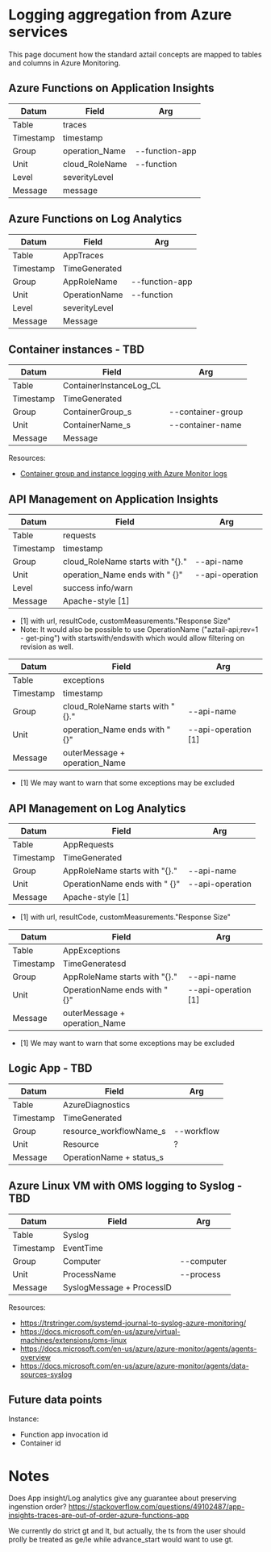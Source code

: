 # Logging aggregation from Azure services

This page document how the standard aztail concepts are mapped to tables and columns in Azure Monitoring.

## Azure Functions on Application Insights

| Datum     | Field          | Arg            |
| --------- | -------------- | -------------- |
| Table     | traces         |                |
| Timestamp | timestamp      |                |
| Group     | operation_Name | --function-app |
| Unit      | cloud_RoleName | --function     |
| Level     | severityLevel  |                |
| Message   | message        |                |

## Azure Functions on Log Analytics

| Datum     | Field         | Arg            |
| --------- | ------------- | -------------- |
| Table     | AppTraces     |                |
| Timestamp | TimeGenerated |                |
| Group     | AppRoleName   | --function-app |
| Unit      | OperationName | --function     |
| Level     | severityLevel |                |
| Message   | Message       |                |

## Container instances - TBD

| Datum     | Field                   | Arg               |
| --------- | ----------------------- | ----------------- |
| Table     | ContainerInstanceLog_CL |                   |
| Timestamp | TimeGenerated           |                   |
| Group     | ContainerGroup_s        | --container-group |
| Unit      | ContainerName_s         | --container-name  |
| Message   | Message                 |                   |

Resources:

- [Container group and instance logging with Azure Monitor logs](https://docs.microsoft.com/en-us/azure/container-instances/container-instances-log-analytics)

## API Management on Application Insights

| Datum     | Field                            | Arg             |
| --------- | -------------------------------- | --------------- |
| Table     | requests                         |                 |
| Timestamp | timestamp                        |                 |
| Group     | cloud_RoleName starts with "{}." | --api-name      |
| Unit      | operation_Name ends with " {}"   | --api-operation |
| Level     | success info/warn                |                 |
| Message   | Apache-style [1]                 |                 |

- [1] with url, resultCode, customMeasurements."Response Size"
- Note: It would also be possible to use OperationName ("aztail-api;rev=1 - get-ping") with startswith/endswith which would allow filtering on revision as well.

| Datum     | Field                            | Arg                 |
| --------- | -------------------------------- | ------------------- |
| Table     | exceptions                       |                     |
| Timestamp | timestamp                        |                     |
| Group     | cloud_RoleName starts with "{}." | --api-name          |
| Unit      | operation_Name ends with " {}"   | --api-operation [1] |
| Message   | outerMessage + operation_Name    |                     |

- [1] We may want to warn that some exceptions may be excluded

## API Management on Log Analytics

| Datum     | Field                         | Arg             |
| --------- | ----------------------------- | --------------- |
| Table     | AppRequests                   |                 |
| Timestamp | TimeGenerated                 |                 |
| Group     | AppRoleName starts with "{}." | --api-name      |
| Unit      | OperationName ends with " {}" | --api-operation |
| Message   | Apache-style [1]              |                 |

- [1] with url, resultCode, customMeasurements."Response Size"

| Datum     | Field                         | Arg                 |
| --------- | ----------------------------- | ------------------- |
| Table     | AppExceptions                 |                     |
| Timestamp | TimeGeneratesd                |                     |
| Group     | AppRoleName starts with "{}." | --api-name          |
| Unit      | OperationName ends with " {}" | --api-operation [1] |
| Message   | outerMessage + operation_Name |                     |

- [1] We may want to warn that some exceptions may be excluded

## Logic App - TBD

| Datum     | Field                    | Arg        |
| --------- | ------------------------ | ---------- |
| Table     | AzureDiagnostics         |            |
| Timestamp | TimeGenerated            |            |
| Group     | resource_workflowName_s  | --workflow |
| Unit      | Resource                 | ?          |
| Message   | OperationName + status_s |            |

## Azure Linux VM with OMS logging to Syslog - TBD

| Datum     | Field                     | Arg        |
| --------- | ------------------------- | ---------- |
| Table     | Syslog                    |            |
| Timestamp | EventTime                 |            |
| Group     | Computer                  | --computer |
| Unit      | ProcessName               | --process  |
| Message   | SyslogMessage + ProcessID |            |

Resources:

- https://trstringer.com/systemd-journal-to-syslog-azure-monitoring/
- https://docs.microsoft.com/en-us/azure/virtual-machines/extensions/oms-linux
- https://docs.microsoft.com/en-us/azure/azure-monitor/agents/agents-overview
- https://docs.microsoft.com/en-us/azure/azure-monitor/agents/data-sources-syslog

## Future data points

Instance:

- Function app invocation id
- Container id

# Notes

Does App insight/Log analytics give any guarantee about preserving ingenstion order?
https://stackoverflow.com/questions/49102487/app-insights-traces-are-out-of-order-azure-functions-app

We currently do strict gt and lt, but actually, the ts from the user should prolly be treated as ge/le while advance_start would want to use gt.
